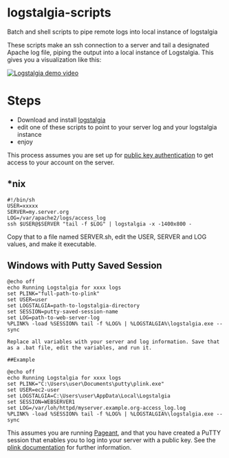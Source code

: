 logstalgia-scripts
=================

Batch and shell scripts to pipe remote logs into local instance of logstalgia

These scripts make an ssh connection to a server and tail a designated Apache log file, piping the output into a local instance of Logstalgia. This gives you a visualization like this:

[![Logstalgia demo video](http://img.youtube.com/vi/HeWfkPeDQbY/0.jpg)](http://www.youtube.com/watch?v=HeWfkPeDQbY)

# Steps

* Download and install [logstalgia](http://code.google.com/p/logstalgia/)
* edit one of these scripts to point to your server log and your logstalgia instance
* enjoy

This process assumes you are set up for [public key authentication](https://hkn.eecs.berkeley.edu/~dhsu/ssh_public_key_howto.html) to get access to your account on the server.

## *nix

```
#!/bin/sh   
USER=xxxxx
SERVER=my.server.org
LOG=/var/apache2/logs/access_log
ssh $USER@$SERVER "tail -f $LOG" | logstalgia -x -1400x800 -
```

Copy that to a file named SERVER.sh, edit the USER, SERVER and LOG values, and make it executable.

## Windows with Putty Saved Session

```
@echo off
echo Running Logstalgia for xxxx logs
set PLINK="full-path-to-plink"
set USER=user
set LOGSTALGIA=path-to-logstalgia-directory
set SESSION=putty-saved-session-name
set LOG=path-to-web-server-log
%PLINK% -load %SESSION% tail -f %LOG% | %LOGSTALGIA%\logstalgia.exe --sync

Replace all variables with your server and log information. Save that as a .bat file, edit the variables, and run it.

##Example

@echo off
echo Running Logstalgia for xxxx logs
set PLINK="C:\Users\user\Documents\putty\plink.exe"
set USER=ec2-user
set LOGSTALGIA=C:\Users\user\AppData\Local\Logstalgia
set SESSION=WEBSERVER1
set LOG=/var/loh/httpd/myserver.example.org-access_log.log
%PLINK% -load %SESSION% tail -f %LOG% | %LOGSTALGIA%\logstalgia.exe --sync
```

This assumes you are running [Pageant](http://www.chiark.greenend.org.uk/~sgtatham/putty/download.html), and that you have created a PuTTY session that enables you to log into your server with a public key. See the [plink documentation](http://the.earth.li/~sgtatham/putty/0.60/htmldoc/Chapter7.html#S7.2.2) for further information.
